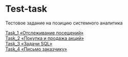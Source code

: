 # Test-task
Тестовое задание на позицию системного аналитика

[Task_1 «Отслеживание посещений»](Task_1/BA_Attendance_Tracking.md)   
[Task_2 «Покупка и продажа акций»](Task_2/BA_Share_purchase&sale.md)   
[Task_3 «Задачи SQL»](Task_3/BA_SQL.md)   
[Task_4 «Письмо заказчику»](Task_4/BA_Email_to_the_customer.md)
